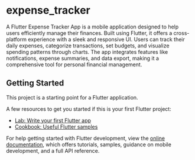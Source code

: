 # expense_tracker

A Flutter Expense Tracker App is a mobile application designed to help users efficiently manage their finances. Built using Flutter, it offers a cross-platform experience with a sleek and responsive UI. Users can track their daily expenses, categorize transactions, set budgets, and visualize spending patterns through charts. The app integrates features like notifications, expense summaries, and data export, making it a comprehensive tool for personal financial management.

## Getting Started

This project is a starting point for a Flutter application.

A few resources to get you started if this is your first Flutter project:

- [Lab: Write your first Flutter app](https://docs.flutter.dev/get-started/codelab)
- [Cookbook: Useful Flutter samples](https://docs.flutter.dev/cookbook)

For help getting started with Flutter development, view the
[online documentation](https://docs.flutter.dev/), which offers tutorials,
samples, guidance on mobile development, and a full API reference.
